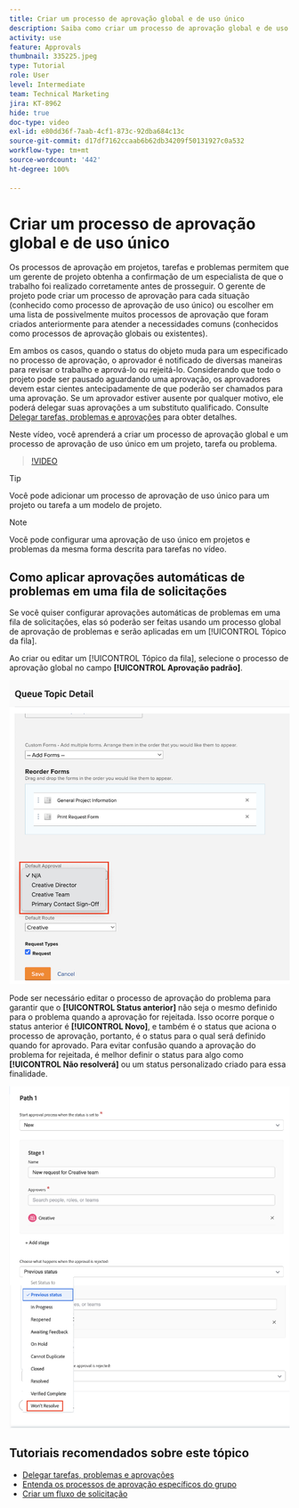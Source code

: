 ```yaml
---
title: Criar um processo de aprovação global e de uso único
description: Saiba como criar um processo de aprovação global e de uso único em um projeto, tarefa ou problema.
activity: use
feature: Approvals
thumbnail: 335225.jpeg
type: Tutorial
role: User
level: Intermediate
team: Technical Marketing
jira: KT-8962
hide: true
doc-type: video
exl-id: e80dd36f-7aab-4cf1-873c-92dba684c13c
source-git-commit: d17df7162ccaab6b62db34209f50131927c0a532
workflow-type: tm+mt
source-wordcount: '442'
ht-degree: 100%

---
```


# Criar um processo de aprovação global e de uso único

Os processos de aprovação em projetos, tarefas e problemas permitem que um gerente de projeto obtenha a confirmação de um especialista de que o trabalho foi realizado corretamente antes de prosseguir. O gerente de projeto pode criar um processo de aprovação para cada situação (conhecido como processo de aprovação de uso único) ou escolher em uma lista de possivelmente muitos processos de aprovação que foram criados anteriormente para atender a necessidades comuns (conhecidos como processos de aprovação globais ou existentes).

Em ambos os casos, quando o status do objeto muda para um especificado no processo de aprovação, o aprovador é notificado de diversas maneiras para revisar o trabalho e aprová-lo ou rejeitá-lo. Considerando que todo o projeto pode ser pausado aguardando uma aprovação, os aprovadores devem estar cientes antecipadamente de que poderão ser chamados para uma aprovação. Se um aprovador estiver ausente por qualquer motivo, ele poderá delegar suas aprovações a um substituto qualificado. Consulte [Delegar tarefas, problemas e aprovações](/help/manage-work/approval-processes-and-milestone-paths/delegate-approvals.md) para obter detalhes.

Neste vídeo, você aprenderá a criar um processo de aprovação global e um processo de aprovação de uso único em um projeto, tarefa ou problema.

>[!VIDEO](https://video.tv.adobe.com/v/3434692/?quality=12&learn=on&enablevpops&captions=por_br)

>[!TIP]
>
>Você pode adicionar um processo de aprovação de uso único para um projeto ou tarefa a um modelo de projeto.

>[!NOTE]
>
>Você pode configurar uma aprovação de uso único em projetos e problemas da mesma forma descrita para tarefas no vídeo.

## Como aplicar aprovações automáticas de problemas em uma fila de solicitações

Se você quiser configurar aprovações automáticas de problemas em uma fila de solicitações, elas só poderão ser feitas usando um processo global de aprovação de problemas e serão aplicadas em um [!UICONTROL Tópico da fila].

Ao criar ou editar um [!UICONTROL Tópico da fila], selecione o processo de aprovação global no campo **[!UICONTROL Aprovação padrão]**.

![Imagem mostrando como selecionar um processo de aprovação padrão em um tópico da fila](assets/automatic-issue-approval-1.png)

Pode ser necessário editar o processo de aprovação do problema para garantir que o **[!UICONTROL Status anterior]** não seja o mesmo definido para o problema quando a aprovação for rejeitada. Isso ocorre porque o status anterior é **[!UICONTROL Novo]**, e também é o status que aciona o processo de aprovação, portanto, é o status para o qual será definido quando for aprovado. Para evitar confusão quando a aprovação do problema for rejeitada, é melhor definir o status para algo como **[!UICONTROL Não resolverá]** ou um status personalizado criado para essa finalidade.

![Imagem mostrando a alteração do status a ser usado quando o problema for rejeitado](assets/automatic-issue-approval-2.png)


## Tutoriais recomendados sobre este tópico

* [Delegar tarefas, problemas e aprovações](/help/manage-work/approval-processes-and-milestone-paths/delegate-approvals.md)
* [Entenda os processos de aprovação específicos do grupo](/help/administration-and-setup/approval-processes-and-milestone-paths/group-specific-approval-processes.md)
* [Criar um fluxo de solicitação](/help/manage-work/request-queues/create-a-request-flow.md)

